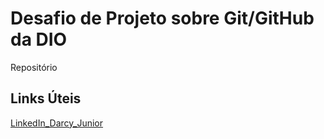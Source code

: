 # Desafio de Projeto sobre Git/GitHub da DIO
Repositório


## Links Úteis
[LinkedIn_Darcy_Junior](https://www.linkedin.com/in/darcy-aparecido-de-oliveira-junior/)
